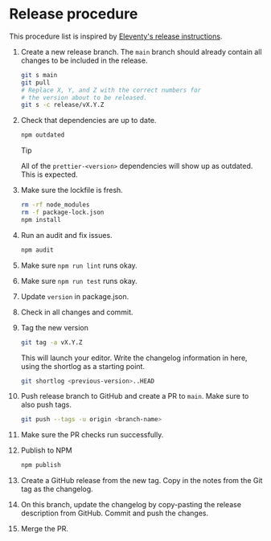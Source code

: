 # Release procedure

This procedure list is inspired by [Eleventy's release instructions](https://github.com/11ty/eleventy/blob/c901131cd15d3a65531f25a9804cc9246199649e/docs/release-instructions.md).

1. Create a new release branch. The `main` branch should already contain all changes to be included in the release.

   ```sh
   git s main
   git pull
   # Replace X, Y, and Z with the correct numbers for
   # the version about to be released.
   git s -c release/vX.Y.Z
   ```

2. Check that dependencies are up to date.

   ```sh
   npm outdated
   ```

   > [!TIP]
   > All of the `prettier-<version>` dependencies will show up as outdated. This is expected.

3. Make sure the lockfile is fresh.

   ```sh
   rm -rf node_modules
   rm -f package-lock.json
   npm install
   ```

4. Run an audit and fix issues.

   ```sh
   npm audit
   ```

5. Make sure `npm run lint` runs okay.
6. Make sure `npm run test` runs okay.
7. Update `version` in package.json.
8. Check in all changes and commit.
9. Tag the new version

   ```sh
   git tag -a vX.Y.Z
   ```

   This will launch your editor. Write the changelog information in here, using the shortlog as a starting point.

   ```sh
   git shortlog <previous-version>..HEAD
   ```

10. Push release branch to GitHub and create a PR to `main`. Make sure to also push tags.

    ```sh
    git push --tags -u origin <branch-name>
    ```

11. Make sure the PR checks run successfully.
12. Publish to NPM

    ```sh
    npm publish
    ```

13. Create a GitHub release from the new tag. Copy in the notes from the Git tag as the changelog.
14. On this branch, update the changelog by copy-pasting the release description from GitHub. Commit and push the changes.
15. Merge the PR.
